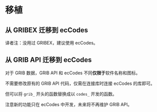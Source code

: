 # 移植

## 从 GRIBEX 迁移到 ecCodes

译者注：没用过 GRIBEX，建议使用 ecCodes。

## 从 GRIB API 迁移到 ecCodes

对于 GRIB 数据，GRIB API 和 ecCodes 不同**仅限于**软件名称和图标。

不需要修改原有的 GRIB API 代码，仅需在连接库时连接 ecCodes 的库即可。

但可以将 `grib_` 开头的函数替换成以 `codes_` 开发的函数。

注意新的功能只在 ecCodes 中开发，未来将不再维护 GRIB API。
